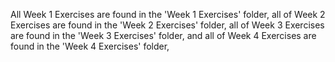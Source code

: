 All Week 1 Exercises are found in the 'Week 1 Exercises' folder, all of Week 2 Exercises are found in the 'Week 2 Exercises' folder, all of Week 3 Exercises are found in the 'Week 3 Exercises' folder, and all of Week 4 Exercises are found in the 'Week 4 Exercises' folder,
